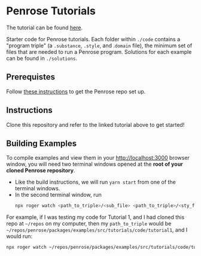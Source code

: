 # Penrose Tutorials

The tutorial can be found [here](https://penrose.cs.cmu.edu/docs/tutorial/welcome).

Starter code for Penrose tutorials. Each folder within `./code` contains a "program triple" (a `.substance`, `.style`, and .`domain` file), the minimum set of files that are needed to run a Penrose program. Solutions for each example can be found in `./solutions`.

## Prerequistes

Follow [these instructions](https://github.com/penrose/penrose/wiki/Building-and-running) to get the Penrose repo set up.

## Instructions

Clone this repository and refer to the linked tutorial above to get started!

## Building Examples

To compile examples and view them in your <http://localhost:3000> browser window, you will need two terminal windows opened at the **root of your cloned Penrose repository**.

- Like the build instructions, we will run `yarn start` from one of the terminal windows.
- In the second terminal window, run
  ```bash
  npx roger watch <path_to_triple>/<sub_file> <path_to_triple>/<sty_file> <path_to_triple>/<dsl_file>
  ```

For example, if I was testing my code for Tutorial 1, and I had cloned this repo at `~/repos` on my computer, then my `path_to_triple` would be `~/repos/penrose/packages/examples/src/tutorials/code/tutorial1`, and I would run:

```bash
npx roger watch ~/repos/penrose/packages/examples/src/tutorials/code/tutorial1/twoSets.substance ~/repos/penrose/packages/examples/src/tutorials/code/tutorial1/twoSets.style ~/repos/penrose/packages/examples/src/tutorials/code/tutorial1/setTheory.domain
```
